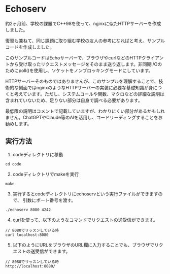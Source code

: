 # Echoserv
約2ヶ月前、学校の課題でC++98を使って、nginxに似たHTTPサーバーを作成しました。

復習も兼ねて、同じ課題に取り組む学校の友人の参考になればと考え、サンプルコードを作成しました。

このサンプルコードはEchoサーバーで、ブラウザやcurlなどのHTTPクライアントから受け取ったリクエストメッセージをそのまま送り返します。非同期I/Oのためにpoll()を使用し、ソケットをノンブロッキングモードにしています。

HTTPサーバーそのものではありませんが、このサンプルを理解することで、技術的な側面ではnginxのようなHTTPサーバーの実装に必要な基礎知識が身につくと考えています。ただし、システムコールや関数、マクロなどの詳細な説明は含まれていないため、足りない部分は自身で調べる必要があります。

最低限の説明はコメントで記載していますが、わかりにくい部分があるかもしれません。ChatGPTやClaude等のAIを活用し、コードリーディングすることをお勧めします。

## 実行方法

1. codeディレクトリに移動
```
cd code
```
2. codeディレクトリでmakeを実行
```
make
```
3. 実行するとcodeディレクトリにechoservという実行ファイルができますので、
引数にポート番号を渡す。
```
./echoserv 8080 4242
```
4. curlを使って、以下のようなコマンドでリクエストの送受信ができます。
```
// 8080でリッスンしている時
curl localhost:8080
```
5. 以下のようにURLをブラウザのURL欄に入力することでも、ブラウザでリクエストの送受信ができます。
```
// 8080でリッスンしている時
http://localhost:8080/
```
